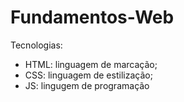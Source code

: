 # Fundamentos-Web

Tecnologias:

- HTML: linguagem de marcação;
- CSS: linguagem de estilização;
- JS: lingugem de programação
